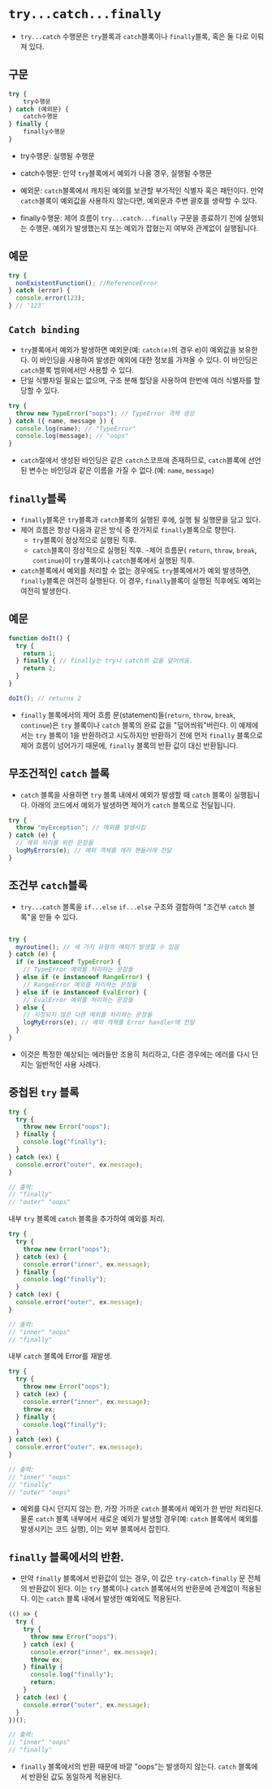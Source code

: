 # `try...catch...finally`
- `try...catch` 수행문은 `try`블록과 `catch`블록이나 `finally`블록, 혹은 둘 다로 이뤄져 있다.

## 구문

```js
try {
    try수행문
} catch (예외문) {
    catch수행문
} finally {
    finally수행문
}
```
- try수행문: 실행될 수행문

- catch수행문: 만약 `try`블록에서 예외가 나올 경우, 실행될 수행문

- 예외문: `catch`블록에서 캐치된 예외를 보관할 부가적인 식별자 혹은 패턴이다. 만약 `catch`블록이 예외값을 사용하지 않는다면, 예외문과 주변 괄호를 생략할 수 있다.

- finally수행문: 제어 흐름이 `try...catch...finally` 구문을 종료하기 전에 실행되는 수행문. 예외가 발생했는지 또는 예외가 잡혔는지 여부와 관계없이 실행됩니다.

## 예문

```js
try {
  nonExistentFunction(); //ReferenceError
} catch (error) {
  console.error(123);
} // '123'
```

## `Catch binding`
- `try`블록에서 예외가 발생하면 예외문(예: `catch(e)`의 경우 e)이 예외값을 보유한다. 이 바인딩을 사용하여 발생한 예외에 대한 정보를 가져올 수 있다. 이 바인딩은 `catch`블록 범위에서만 사용할 수 있다.
- 단일 식별자일 필요는 없으며, 구조 분해 할당을 사용하여 한번에 여러 식별자를 할당할 수 있다.

```js
try {
  throw new TypeError("oops"); // TypeError 객체 생성
} catch ({ name, message }) {
  console.log(name); // "TypeError"
  console.log(message); // "oops"
}
```
- `catch`절에서 생성된 바인딩은 같은 `catch`스코프에 존재하므로, `catch`블록에 선언된 변수는 바인딩과 같은 이름을 가질 수 없다.(예: `name`, `message`)

## `finally`블록
- `finally`블록은 `try`블록과 `catch`블록의 실행된 후에, 실행 될 실행문을 담고 있다.
- 제어 흐름은 항상 다음과 같은 방식 중 한가지로 `finally`블록으로 향한다.
  - `try`블록이 정상적으로 실행된 직후.
  - `catch`블록이 정상적으로 실행된 직후.
  -제어 흐름문( `return`, `throw`, `break`, `continue`)이 `try`블록이나 `catch`블록에서 실행된 직후.
- `catch`블록에서 예외를 처리할 수 없는 경우에도 `try`블록에서가 예외 발생하면, `finally`블록은 여전히 실행된다. 이 경우, `finally`블록이 실행된 직후에도 예외는 여전히 발생한다.

## 예문
```js
function doIt() {
  try {
    return 1;
  } finally { // finally는 try나 catch의 값을 덮어씌움.
    return 2;
  }
}

doIt(); // returns 2
```

- `finally` 블록에서의 제어 흐름 문(statement)들(`return`, `throw`, `break`, `continue`)은 `try` 블록이나 `catch` 블록의 완료 값을 "덮어씌워"버린다. 이 예제에서는 `try` 블록이 1을 반환하려고 시도하지만 반환하기 전에 먼저 `finally` 블록으로 제어 흐름이 넘어가기 때문에, `finally` 블록의 반환 값이 대신 반환됩니다.

## 무조건적인 `catch` 블록
- `catch` 블록을 사용하면 `try` 블록 내에서 예외가 발생할 때 `catch` 블록이 실행됩니다. 아래의 코드에서 예외가 발생하면 제어가 `catch` 블록으로 전달됩니다.

```js
try {
  throw "myException"; // 예외를 발생시킴
} catch (e) {
  // 예외 처리를 위한 문장들
  logMyErrors(e); // 예외 객체를 에러 핸들러에 전달
}
```
## 조건부 `catch`블록
- `try...catch` 블록을 `if...else` `if...else` 구조와 결합하여 "조건부 `catch` 블록"을 만들 수 있다.
```js

try {
  myroutine(); // 세 가지 유형의 예외가 발생할 수 있음
} catch (e) {
  if (e instanceof TypeError) {
    // TypeError 예외를 처리하는 문장들
  } else if (e instanceof RangeError) {
    // RangeError 예외를 처리하는 문장들
  } else if (e instanceof EvalError) {
    // EvalError 예외를 처리하는 문장들
  } else {
    // 지정되지 않은 다른 예외를 처리하는 문장들
    logMyErrors(e); // 예외 객체를 Error handler에 전달
  }
}
```
- 이것은 특정한 예상되는 에러들만 조용히 처리하고, 다른 경우에는 에러를 다시 던지는 일반적인 사용 사례다.


## 중첩된 `try` 블록

```js
try {
  try {
    throw new Error("oops");
  } finally {
    console.log("finally");
  }
} catch (ex) {
  console.error("outer", ex.message);
}

// 출력:
// "finally"
// "outer" "oops"
```
내부 `try` 블록에 `catch` 블록을 추가하여 예외를 처리.

```js
try {
  try {
    throw new Error("oops");
  } catch (ex) {
    console.error("inner", ex.message);
  } finally {
    console.log("finally");
  }
} catch (ex) {
  console.error("outer", ex.message);
}

// 출력:
// "inner" "oops"
// "finally"
```
내부 `catch` 블록에 Error를 재발생.

```js
try {
  try {
    throw new Error("oops");
  } catch (ex) {
    console.error("inner", ex.message);
    throw ex;
  } finally {
    console.log("finally");
  }
} catch (ex) {
  console.error("outer", ex.message);
}

// 출력:
// "inner" "oops"
// "finally"
// "outer" "oops"
```
- 예외를 다시 던지지 않는 한, 가장 가까운  `catch` 블록에서 예외가 한 번만 처리된다. 물론 `catch` 블록 내부에서 새로운 예외가 발생할 경우(예: `catch` 블록에서 예외를 발생시키는 코드 실행), 이는 외부 블록에서 잡힌다.

## `finally` 블록에서의 반환.
- 만약 `finally` 블록에서 반환값이 있는 경우, 이 값은 `try-catch-finally` 문 전체의 반환값이 된다. 이는 `try` 블록이나 `catch` 블록에서의 반환문에 관계없이 적용된다. 이는 `catch` 블록 내에서 발생한 예외에도 적용된다.

```js
(() => {
  try {
    try {
      throw new Error("oops");
    } catch (ex) {
      console.error("inner", ex.message);
      throw ex;
    } finally {
      console.log("finally");
      return;
    }
  } catch (ex) {
    console.error("outer", ex.message);
  }
})();

// 출력:
// "inner" "oops"
// "finally"
```
- `finally` 블록에서의 반환 때문에 바깥 "oops"는 발생하지 않는다. `catch` 블록에서 반환된 값도 동일하게 적용된다.